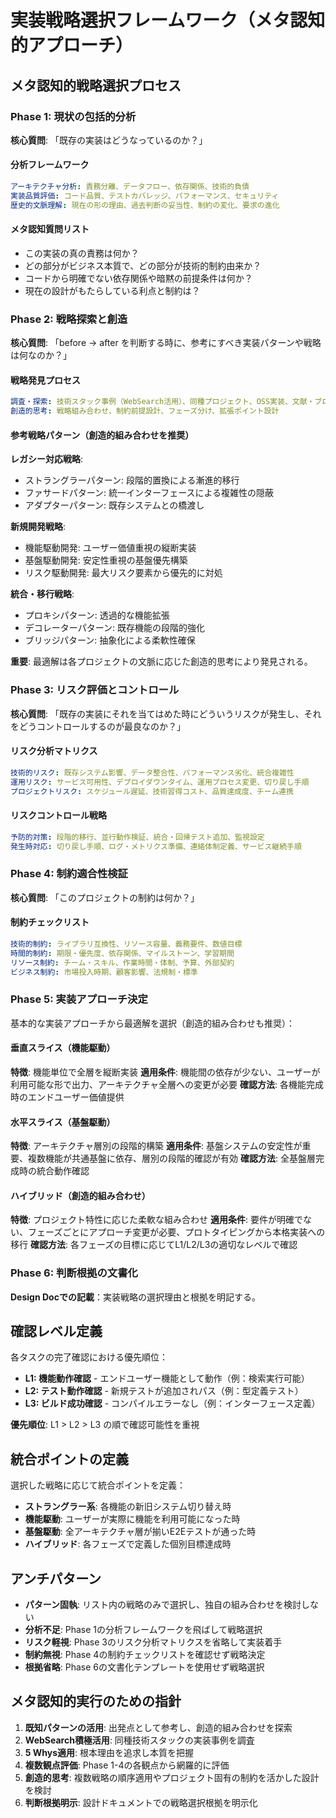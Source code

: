 # 実装戦略選択フレームワーク（メタ認知的アプローチ）

## メタ認知的戦略選択プロセス

### Phase 1: 現状の包括的分析

**核心質問**: 「既存の実装はどうなっているのか？」

#### 分析フレームワーク
```yaml
アーキテクチャ分析: 責務分離、データフロー、依存関係、技術的負債
実装品質評価: コード品質、テストカバレッジ、パフォーマンス、セキュリティ
歴史的文脈理解: 現在の形の理由、過去判断の妥当性、制約の変化、要求の進化
```

#### メタ認知質問リスト
- この実装の真の責務は何か？
- どの部分がビジネス本質で、どの部分が技術的制約由来か？
- コードから明確でない依存関係や暗黙の前提条件は何か？
- 現在の設計がもたらしている利点と制約は？

### Phase 2: 戦略探索と創造

**核心質問**: 「before → after を判断する時に、参考にすべき実装パターンや戦略は何なのか？」

#### 戦略発見プロセス
```yaml
調査・探索: 技術スタック事例（WebSearch活用）、同種プロジェクト、OSS実装、文献・ブログ
創造的思考: 戦略組み合わせ、制約前提設計、フェーズ分け、拡張ポイント設計
```

#### 参考戦略パターン（創造的組み合わせを推奨）

**レガシー対応戦略**:
- ストラングラーパターン: 段階的置換による漸進的移行
- ファサードパターン: 統一インターフェースによる複雑性の隠蔽
- アダプターパターン: 既存システムとの橋渡し

**新規開発戦略**:
- 機能駆動開発: ユーザー価値重視の縦断実装
- 基盤駆動開発: 安定性重視の基盤優先構築
- リスク駆動開発: 最大リスク要素から優先的に対処

**統合・移行戦略**:
- プロキシパターン: 透過的な機能拡張
- デコレーターパターン: 既存機能の段階的強化
- ブリッジパターン: 抽象化による柔軟性確保

**重要**: 最適解は各プロジェクトの文脈に応じた創造的思考により発見される。

### Phase 3: リスク評価とコントロール

**核心質問**: 「既存の実装にそれを当てはめた時にどういうリスクが発生し、それをどうコントロールするのが最良なのか？」

#### リスク分析マトリクス
```yaml
技術的リスク: 既存システム影響、データ整合性、パフォーマンス劣化、統合複雑性
運用リスク: サービス可用性、デプロイダウンタイム、運用プロセス変更、切り戻し手順
プロジェクトリスク: スケジュール遅延、技術習得コスト、品質達成度、チーム連携
```

#### リスクコントロール戦略
```yaml
予防的対策: 段階的移行、並行動作検証、統合・回帰テスト追加、監視設定
発生時対応: 切り戻し手順、ログ・メトリクス準備、連絡体制定義、サービス継続手順
```

### Phase 4: 制約適合性検証

**核心質問**: 「このプロジェクトの制約は何か？」

#### 制約チェックリスト
```yaml
技術的制約: ライブラリ互換性、リソース容量、義務要件、数値目標
時間的制約: 期限・優先度、依存関係、マイルストーン、学習期間
リソース制約: チーム・スキル、作業時間・体制、予算、外部契約
ビジネス制約: 市場投入時期、顧客影響、法規制・標準
```

### Phase 5: 実装アプローチ決定

基本的な実装アプローチから最適解を選択（創造的組み合わせも推奨）：

#### 垂直スライス（機能駆動）
**特徴**: 機能単位で全層を縦断実装
**適用条件**: 機能間の依存が少ない、ユーザーが利用可能な形で出力、アーキテクチャ全層への変更が必要
**確認方法**: 各機能完成時のエンドユーザー価値提供

#### 水平スライス（基盤駆動）  
**特徴**: アーキテクチャ層別の段階的構築
**適用条件**: 基盤システムの安定性が重要、複数機能が共通基盤に依存、層別の段階的確認が有効
**確認方法**: 全基盤層完成時の統合動作確認

#### ハイブリッド（創造的組み合わせ）
**特徴**: プロジェクト特性に応じた柔軟な組み合わせ
**適用条件**: 要件が明確でない、フェーズごとにアプローチ変更が必要、プロトタイピングから本格実装への移行
**確認方法**: 各フェーズの目標に応じてL1/L2/L3の適切なレベルで確認

### Phase 6: 判断根拠の文書化

**Design Docでの記載**：実装戦略の選択理由と根拠を明記する。

## 確認レベル定義

各タスクの完了確認における優先順位：

- **L1: 機能動作確認** - エンドユーザー機能として動作（例：検索実行可能）
- **L2: テスト動作確認** - 新規テストが追加されパス（例：型定義テスト）  
- **L3: ビルド成功確認** - コンパイルエラーなし（例：インターフェース定義）

**優先順位**: L1 > L2 > L3 の順で確認可能性を重視

## 統合ポイントの定義

選択した戦略に応じて統合ポイントを定義：
- **ストラングラー系**: 各機能の新旧システム切り替え時
- **機能駆動**: ユーザーが実際に機能を利用可能になった時
- **基盤駆動**: 全アーキテクチャ層が揃いE2Eテストが通った時
- **ハイブリッド**: 各フェーズで定義した個別目標達成時

## アンチパターン

- **パターン固執**: リスト内の戦略のみで選択し、独自の組み合わせを検討しない
- **分析不足**: Phase 1の分析フレームワークを飛ばして戦略選択  
- **リスク軽視**: Phase 3のリスク分析マトリクスを省略して実装着手
- **制約無視**: Phase 4の制約チェックリストを確認せず戦略決定
- **根拠省略**: Phase 6の文書化テンプレートを使用せず戦略選択

## メタ認知的実行のための指針

1. **既知パターンの活用**: 出発点として参考し、創造的組み合わせを探索
2. **WebSearch積極活用**: 同種技術スタックの実装事例を調査  
3. **5 Whys適用**: 根本理由を追求し本質を把握
4. **複数観点評価**: Phase 1-4の各観点から網羅的に評価
5. **創造的思考**: 複数戦略の順序適用やプロジェクト固有の制約を活かした設計を検討
6. **判断根拠明示**: 設計ドキュメントでの戦略選択根拠を明示化